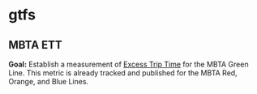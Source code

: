 # gtfs

## MBTA ETT
**Goal:**
Establish a measurement of [Excess Trip Time](https://www.massdottracker.com/latest-posts/introducing-excess-trip-time)
for the MBTA Green Line. This metric is already tracked and published for the MBTA Red, Orange, and Blue Lines.
